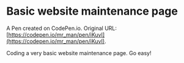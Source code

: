 # Basic website maintenance page

A Pen created on CodePen.io. Original URL: [https://codepen.io/mr_man/pen/iKuvI](https://codepen.io/mr_man/pen/iKuvI).

Coding a very basic website maintenance page. Go easy!